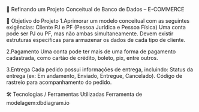 💼 Refinando um Projeto Conceitual de Banco de Dados – E-COMMERCE

🎯 Objetivo do Projeto
1.Aprimorar um modelo conceitual com as seguintes exigências:
Cliente PJ e PF (Pessoa Jurídica e Pessoa Física)
Uma conta pode ser PJ ou PF, mas não ambas simultaneamente.
Devem existir estruturas específicas para armazenar os dados de cada tipo de cliente.

2.Pagamento
Uma conta pode ter mais de uma forma de pagamento cadastrada, como cartão de crédito, boleto, pix, entre outros.

3.Entrega
Cada pedido possui informações de entrega, incluindo:
Status da entrega (ex: Em andamento, Enviado, Entregue, Cancelado).
Código de rastreio para acompanhamento do pedido.


🛠️ Tecnologias / Ferramentas Utilizadas
Ferramenta de modelagem:dbdiagram.io
